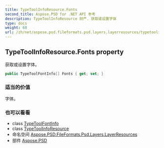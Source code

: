 ```yaml
---
title: TypeToolInfoResource.Fonts
second_title: Aspose.PSD for .NET API 参考
description: TypeToolInfoResource 财产. 获取或设置字体
type: docs
weight: 60
url: /zh/net/aspose.psd.fileformats.psd.layers.layerresources/typetoolinforesource/fonts/
---
```

## TypeToolInfoResource.Fonts property

获取或设置字体。

```csharp
public TypeToolFontInfo[] Fonts { get; set; }
```

### 适当的价值

字体。

### 也可以看看

* class [TypeToolFontInfo](../../typetoolfontinfo/)
* class [TypeToolInfoResource](../)
* 命名空间 [Aspose.PSD.FileFormats.Psd.Layers.LayerResources](../../typetoolinforesource/)
* 部件 [Aspose.PSD](../../../)


